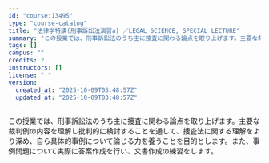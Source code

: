 ```yaml
---
id: "course:13495"
type: "course-catalog"
title: "法律学特講(刑事訴訟法演習a) ／LEGAL SCIENCE, SPECIAL LECTURE"
summary: "この授業では、刑事訴訟法のうち主に捜査に関わる論点を取り上げます。主要な裁判例の内容を理解し批判的に検討することを通して、捜査法に関する理解をより深め、自ら具体的事例について論じる力を養うことを目的とします。また、事例問題について実際に答案…"
tags: []
campus: ""
credits: 2
instructors: []
license: " "
version:
  created_at: "2025-10-09T03:48:57Z"
  updated_at: "2025-10-09T03:48:57Z"
---
```


この授業では、刑事訴訟法のうち主に捜査に関わる論点を取り上げます。主要な裁判例の内容を理解し批判的に検討することを通して、捜査法に関する理解をより深め、自ら具体的事例について論じる力を養うことを目的とします。また、事例問題について実際に答案作成を行い、文書作成の練習をします。
